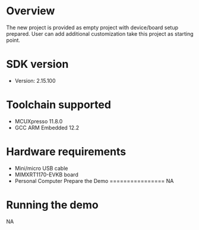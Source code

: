 Overview
========
The new project is provided as empty project with device/board setup prepared. User can add additional customization take this project as starting point.


SDK version
===========
- Version: 2.15.100

Toolchain supported
===================
- MCUXpresso  11.8.0
- GCC ARM Embedded  12.2

Hardware requirements
=====================
- Mini/micro USB cable
- MIMXRT1170-EVKB board
- Personal Computer
Prepare the Demo
================
NA

Running the demo
================
NA
